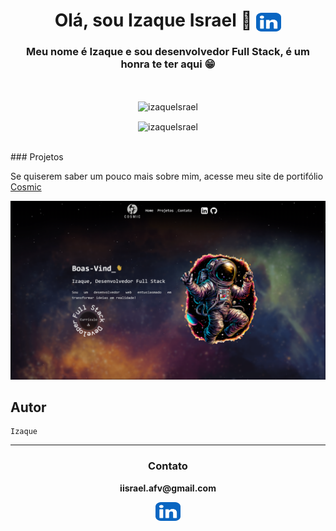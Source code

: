 <h1 align="center">Olá, sou Izaque Israel 👋 <a href="https://www.linkedin.com/in/izaque-israel/" target="blank"><img align="center" src="https://raw.githubusercontent.com/tandpfun/skill-icons/59059d9d1a2c092696dc66e00931cc1181a4ce1f/icons/LinkedIn.svg" alt="Izaque Israel" height="30" width="40" /></a></h1>
<h3 align="center">Meu nome é Izaque e sou desenvolvedor Full Stack, é um honra te ter aqui 😁</h2>

<br>

<div align="center">
    <p align="center">
        <img align="center" src="https://github-readme-streak-stats.herokuapp.com/?user=izaqueisrael&theme=dark" alt="izaqueIsrael" />
    </p>
    <p align="center">
        <img align="center" src="https://github-readme-stats.vercel.app/api?username=izaqueIsrael&show_icons=true&theme=dark#gh-dark-mode-only" alt="izaqueIsrael" />
    </p>
</div>
<br>
### Projetos

Se quiserem saber um pouco mais sobre mim, acesse meu site de portifólio [Cosmic](https://cosmic-tau.vercel.app/)

<p align="center">
  <img src="https://raw.githubusercontent.com/izaqueIsrael/images/main/cosmic.png" alt="Cosmic, portifólio do Izaque">
</p>

## Autor

    Izaque
    
<hr>
<h3 align="center">Contato</h2>

<p align="center" style="font-weight:bold"> iisrael.afv@gmail.com</p>

<p align="center">
    <a href="https://www.linkedin.com/in/izaque-israel/" target="blank">
        <img align="center" src="https://raw.githubusercontent.com/tandpfun/skill-icons/59059d9d1a2c092696dc66e00931cc1181a4ce1f/icons/LinkedIn.svg" alt="Izaque Israel" height="30" width="40" />
    </a>
</p>

<br>
<br>

